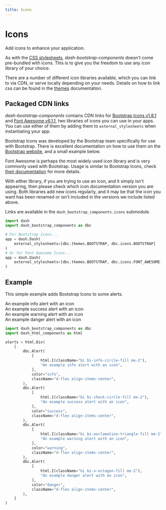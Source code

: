 ```yaml
---
title: Icons
---
```


# Icons

<p class="lead">Add icons to enhance your application.</p>

As with the [CSS stylesheets](/docs/themes), _dash-bootstrap-components_ doesn't come pre-bundled with icons. This is to give you the freedom to use any icon library of your choice.

There are a number of different icon libraries available, which you can link to via CDN, or serve locally depending on your needs. Details on how to link css can be found in the [themes](/docs/themes) documentation.

## Packaged CDN links

_dash-bootstrap-components_ contains CDN links for [Bootstrap Icons v1.8.1](https://icons.getbootstrap.com/) and [Font Awesome v6.1.1](https://fontawesome.com/), two libraries of icons you can use in your apps. You can use either of them by adding them to `external_stylesheets` when instantiating your app.

Bootstrap Icons was developed by the Bootstrap team specifically for use with Bootstrap. There is excellent documentation on how to use them on the [Bootstrap website](https://icons.getbootstrap.com/#usage), and a small example below.

Font Awesome is perhaps the most widely used icon library and is very commonly used with Bootstrap. Usage is similar to Bootstrap Icons, check [their documentation](https://fontawesome.com/docs/web/add-icons/how-to#add-icons-to-html) for more details.

With either library, if you are trying to use an icon, and it simply isn't appearing, then please check which icon documentation version you are using. Both libraries add new icons regularly, and it may be that the icon you want has been renamed or isn't included in the versions we include listed above.

Links are available in the `dash_bootstrap_components.icons` submodule.

```python
import dash
import dash_bootstrap_components as dbc

# For Bootstrap Icons...
app = dash.Dash(
    external_stylesheets=[dbc.themes.BOOTSTRAP, dbc.icons.BOOTSTRAP]
)
# Or for Font Awesome Icons...
app = dash.Dash(
    external_stylesheets=[dbc.themes.BOOTSTRAP, dbc.icons.FONT_AWESOME]
)

```

## Example

This simple example adds Bootstrap Icons to some alerts.

<div class="example">
    <div>
        <div class="alert alert-info d-flex align-items-center">
        <i class="bi bi-info-circle-fill me-2"></i>
        An example info alert with an icon
        </div>
        <div class="alert alert-success d-flex align-items-center">
        <i class="bi bi-check-circle-fill me-2"></i>
        An example success alert with an icon
        </div>
        <div class="alert alert-warning d-flex align-items-center">
        <i class="bi bi-exclamation-triangle-fill me-2"></i>
        An example warning alert with an icon
        </div>
        <div class="alert alert-danger d-flex align-items-center">
        <i class="bi bi-x-octagon-fill me-2"></i>
        An example danger alert with an icon
        </div>
    </div>
</div>


```python
import dash_bootstrap_components as dbc
import dash_html_components as html

alerts = html.Div(
    [
        dbc.Alert(
            [
                html.I(className="bi bi-info-circle-fill me-2"),
                "An example info alert with an icon",
            ],
            color="info",
            className="d-flex align-items-center",
        ),
        dbc.Alert(
            [
                html.I(className="bi bi-check-circle-fill me-2"),
                "An example success alert with an icon",
            ],
            color="success",
            className="d-flex align-items-center",
        ),
        dbc.Alert(
            [
                html.I(className="bi bi-exclamation-triangle-fill me-2"),
                "An example warning alert with an icon",
            ],
            color="warning",
            className="d-flex align-items-center",
        ),
        dbc.Alert(
            [
                html.I(className="bi bi-x-octagon-fill me-2"),
                "An example danger alert with an icon",
            ],
            color="danger",
            className="d-flex align-items-center",
        ),
    ]
)
```
